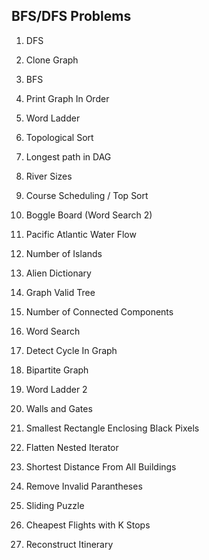 ## BFS/DFS Problems

1. DFS
2. Clone Graph
3. BFS
4. Print Graph In Order 
5. Word Ladder

6. Topological Sort
7. Longest path in DAG
8. River Sizes
9. Course Scheduling / Top Sort
10. Boggle Board (Word Search 2)

11. Pacific Atlantic Water Flow
12. Number of Islands
13. Alien Dictionary
14. Graph Valid Tree
15. Number of Connected Components

16. Word Search
17. Detect Cycle In Graph
18. Bipartite Graph
19. Word Ladder 2
20. Walls and Gates

21. Smallest Rectangle Enclosing Black Pixels
22. Flatten Nested Iterator
23. Shortest Distance From All Buildings
24. Remove Invalid Parantheses
25. Sliding Puzzle

26. Cheapest Flights with K Stops
27. Reconstruct Itinerary